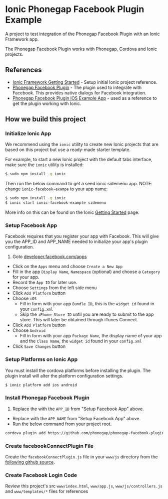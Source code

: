 # Ionic Phonegap Facebook Plugin Example

A project to test integration of the Phonegap Facebook Plugin with an Ionic Framework app.

The Phonegap Facebook Plugin works with Phonegap, Cordova and Ionic projects.

## References

* [Ionic Framework Getting Started](http://ionicframework.com/getting-started/) - Setup initial Ionic project reference.
* [Phonegap Facebook Plugin](https://github.com/Wizcorp/phonegap-facebook-plugin) - The plugin used to integrate with Facebook. This provides native dialogs for Facebook integration.
* [Phonegap Facebook Plugin iOS Example App](https://github.com/Wizcorp/phonegap-facebook-plugin/tree/master/platforms/ios) - used as a reference to get the plugin working with Ionic.


## How we build this project

### Initialize Ionic App

We recommend using the `ionic` utility to create new Ionic projects that are based on this project but use a ready-made starter template.

For example, to start a new Ionic project with the default tabs interface, make sure the `ionic` utility is installed:

```bash
$ sudo npm install -g ionic
```

Then run the below command to get a seed ionic sidemenu app. NOTE: change `ionic-facebook-exampe` to your app name:

```bash
$ sudo npm install -g ionic
$ ionic start ionic-facebook-example sidemenu
```

More info on this can be found on the Ionic [Getting Started](http://ionicframework.com/getting-started) page.

### Setup Facebook App

Facebook requires that you register your app with Facebook. This will give you the APP_ID and APP_NAME needed to initialize
your app's plugin configuration.

1. Goto [developer.facebook.com/apps](http://developers.facebook.com/apps)
* Click on the `Apps` menu and choose `Create a New App`
* Fill in the app `Display Name`, `Namespace` (optional) and choose a `Category` for your app.
* Record the `App ID` for later use.
* Choose `Settings` from the left side menu
* Click `Add Platform` button
* Choose `iOS`
  * Fill in form with your app `Bundle ID`, this is the `widget id` found in your `config.xml`
  * Skip the `iPhone Store ID` until you are ready to submit to the app store. This will later be obtained through iTunes Connect.
* Click `Add Platform` button
* Choose `Android`
  * Fill in form with your app `Package Name`, the display name of your app and the `Class Name`, the `widget id` found in your `config.xml`
* Click `Save Changes` button


### Setup Platforms on Ionic App

You must install the cordova platforms before installing the plugin. The plugin install will alter the platform configuration settings.

```bash
$ ionic platform add ios android
```

### Install Phonegap Facebook Plugin

1. Replace the <YOUR-FACEBOOK-APP-ID> with the `APP_ID` from "Setup Facebook App" above.
* Replace <YOUR-FACEBOOK-APP-NAME> with the `APP_NAME` from "Setup Facebook App" above.
* Run the below command from your project root.

```bash
cordova plugin add https://github.com/phonegap/phonegap-facebook-plugin --variable APP_ID=<YOUR-FACEBOOK-APP-ID> --variable APP_NAME=<YOUR-FACEBOOK-APP-NAME>
```

### Create facebookConnectPlugin File

Create the `facebookConnectPlugin.js` file in your `www/js` directory from the [following github source](https://raw.githubusercontent.com/Wizcorp/phonegap-facebook-plugin/master/www/js/facebookConnectPlugin.js).


### Create Facebook Login Code

Review this project's src `www/index.html`, `www/app.js`, `www/js/controllers.js` and `www/templates/*` files for references

